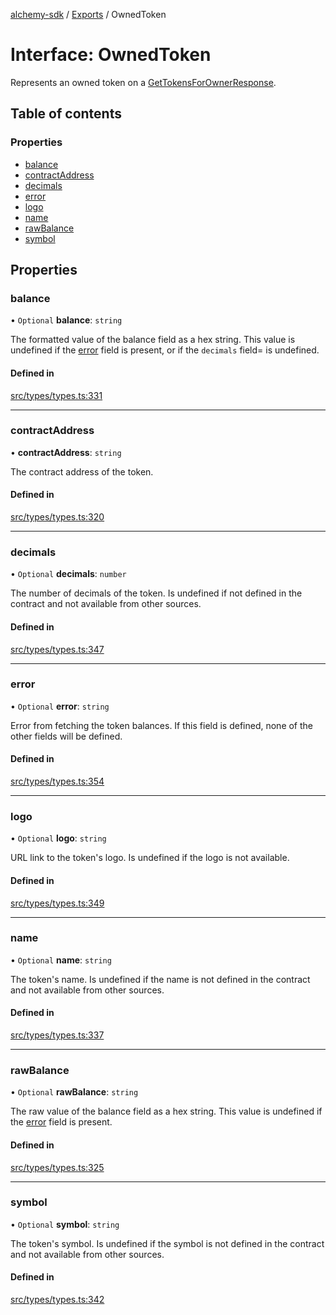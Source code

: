 [alchemy-sdk](../README.md) / [Exports](../modules.md) / OwnedToken

# Interface: OwnedToken

Represents an owned token on a [GetTokensForOwnerResponse](GetTokensForOwnerResponse.md).

## Table of contents

### Properties

- [balance](OwnedToken.md#balance)
- [contractAddress](OwnedToken.md#contractaddress)
- [decimals](OwnedToken.md#decimals)
- [error](OwnedToken.md#error)
- [logo](OwnedToken.md#logo)
- [name](OwnedToken.md#name)
- [rawBalance](OwnedToken.md#rawbalance)
- [symbol](OwnedToken.md#symbol)

## Properties

### balance

• `Optional` **balance**: `string`

The formatted value of the balance field as a hex string. This value is
undefined if the [error](OwnedToken.md#error) field is present, or if the `decimals` field=
is undefined.

#### Defined in

[src/types/types.ts:331](https://github.com/alchemyplatform/alchemy-sdk-js/blob/1ee40cb2/src/types/types.ts#L331)

___

### contractAddress

• **contractAddress**: `string`

The contract address of the token.

#### Defined in

[src/types/types.ts:320](https://github.com/alchemyplatform/alchemy-sdk-js/blob/1ee40cb2/src/types/types.ts#L320)

___

### decimals

• `Optional` **decimals**: `number`

The number of decimals of the token. Is undefined if not defined in the
contract and not available from other sources.

#### Defined in

[src/types/types.ts:347](https://github.com/alchemyplatform/alchemy-sdk-js/blob/1ee40cb2/src/types/types.ts#L347)

___

### error

• `Optional` **error**: `string`

Error from fetching the token balances. If this field is defined, none of
the other fields will be defined.

#### Defined in

[src/types/types.ts:354](https://github.com/alchemyplatform/alchemy-sdk-js/blob/1ee40cb2/src/types/types.ts#L354)

___

### logo

• `Optional` **logo**: `string`

URL link to the token's logo. Is undefined if the logo is not available.

#### Defined in

[src/types/types.ts:349](https://github.com/alchemyplatform/alchemy-sdk-js/blob/1ee40cb2/src/types/types.ts#L349)

___

### name

• `Optional` **name**: `string`

The token's name. Is undefined if the name is not defined in the contract and
not available from other sources.

#### Defined in

[src/types/types.ts:337](https://github.com/alchemyplatform/alchemy-sdk-js/blob/1ee40cb2/src/types/types.ts#L337)

___

### rawBalance

• `Optional` **rawBalance**: `string`

The raw value of the balance field as a hex string. This value is undefined
if the [error](OwnedToken.md#error) field is present.

#### Defined in

[src/types/types.ts:325](https://github.com/alchemyplatform/alchemy-sdk-js/blob/1ee40cb2/src/types/types.ts#L325)

___

### symbol

• `Optional` **symbol**: `string`

The token's symbol. Is undefined if the symbol is not defined in the contract
and not available from other sources.

#### Defined in

[src/types/types.ts:342](https://github.com/alchemyplatform/alchemy-sdk-js/blob/1ee40cb2/src/types/types.ts#L342)
